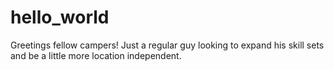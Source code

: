 # hello_world

Greetings fellow campers! Just a regular guy looking to expand his skill sets and
be a little more location independent.
